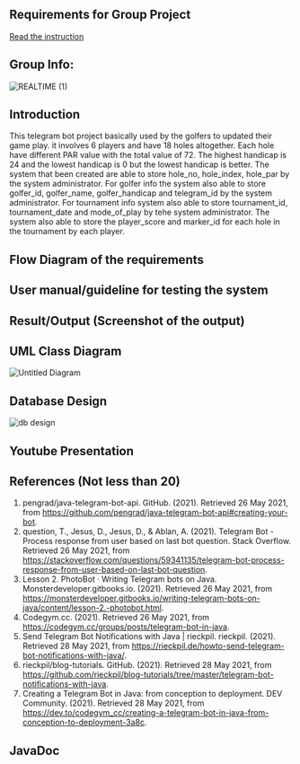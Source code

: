 ## Requirements for Group Project
[Read the instruction](https://github.com/STIW3054-A202/Assignments_and_Project/blob/main/GroupProject.md)

## Group Info:

![REALTIME (1)](https://user-images.githubusercontent.com/80609253/113550100-18dc9e00-9625-11eb-8500-e303b2e503be.jpg)


## Introduction
   This telegram bot project basically used by the golfers to updated their game play. it involves 6 players and have 18 holes altogether. Each hole have different PAR value with the total value of 72. The highest handicap is 24 and the lowest handicap is 0 but the lowest handicap is better. The system that been created are able to store hole_no, hole_index, hole_par by the system administrator. For golfer info the system also able to store golfer_id, golfer_name, golfer_handicap and telegram_id by the system administrator. For tournament info system also able to store tournament_id, tournament_date and mode_of_play by tehe system administrator. The system also able to store the player_score and marker_id for each hole in the tournament by each player.
  


## Flow Diagram of the requirements
## User manual/guideline for testing the system
## Result/Output (Screenshot of the output)
## UML Class Diagram
![Untitled Diagram](https://user-images.githubusercontent.com/61452411/115050622-81bdf300-9f0e-11eb-9e2c-dd1443c4ef7b.png)


## Database Design
![db design](https://user-images.githubusercontent.com/68073525/115051269-36f0ab00-9f0f-11eb-96ad-f2ef07d9ce6e.png)

## Youtube Presentation
## References (Not less than 20)
1. pengrad/java-telegram-bot-api. GitHub. (2021). Retrieved 26 May 2021, from https://github.com/pengrad/java-telegram-bot-api#creating-your-bot.
2. question, T., Jesus, D., Jesus, D., & Ablan, A. (2021). Telegram Bot - Process response from user based on last bot question. Stack Overflow. Retrieved 26 May 2021, from https://stackoverflow.com/questions/59341135/telegram-bot-process-response-from-user-based-on-last-bot-question.
3. Lesson 2. PhotoBot · Writing Telegram bots on Java. Monsterdeveloper.gitbooks.io. (2021). Retrieved 26 May 2021, from https://monsterdeveloper.gitbooks.io/writing-telegram-bots-on-java/content/lesson-2.-photobot.html.
4. Codegym.cc. (2021). Retrieved 26 May 2021, from https://codegym.cc/groups/posts/telegram-bot-in-java.
5. Send Telegram Bot Notifications with Java | rieckpil. rieckpil. (2021). Retrieved 28 May 2021, from https://rieckpil.de/howto-send-telegram-bot-notifications-with-java/.
6. rieckpil/blog-tutorials. GitHub. (2021). Retrieved 28 May 2021, from https://github.com/rieckpil/blog-tutorials/tree/master/telegram-bot-notifications-with-java.
7. Creating a Telegram Bot in Java: from conception to deployment. DEV Community. (2021). Retrieved 28 May 2021, from https://dev.to/codegym_cc/creating-a-telegram-bot-in-java-from-conception-to-deployment-3a8c.
## JavaDoc
